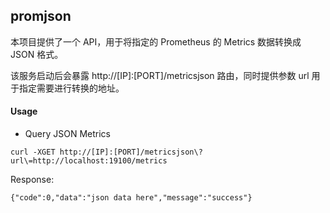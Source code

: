 ## promjson

本项目提供了一个 API，用于将指定的 Prometheus 的 Metrics 数据转换成 JSON 格式。

该服务启动后会暴露 http://[IP]:[PORT]/metricsjson 路由，同时提供参数 url 用于指定需要进行转换的地址。

#### Usage

* Query JSON Metrics

```
curl -XGET http://[IP]:[PORT]/metricsjson\?url\=http://localhost:19100/metrics
```

Response:

```
{"code":0,"data":"json data here","message":"success"}
```
